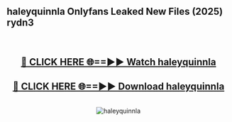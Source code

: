 <h2>haleyquinnla Onlyfans Leaked New Files (2025) rydn3</h2>
<br>
<div align="center">
<h2><a href="https://mediafiles.top/haleyquinnla&ref=git" rel="nofollow">🔴 CLICK HERE 🌐==►► Watch haleyquinnla</a></h2>
<h2><a href="https://mediafiles.top/haleyquinnla&ref=git" rel="nofollow">🔴 CLICK HERE 🌐==►► Download haleyquinnla</a></h2>
<br>
<a href="https://mediafiles.top/haleyquinnla&ref=git" rel="nofollow" data-target="animated-image.originalLink"><img src="https://i.ibb.co.com/xMMVF88/686577567.gif" alt="haleyquinnla" style="max-width: 100%; display: inline-block;" data-target="animated-image.originalImage"></a>
</div>
<br>
<br>